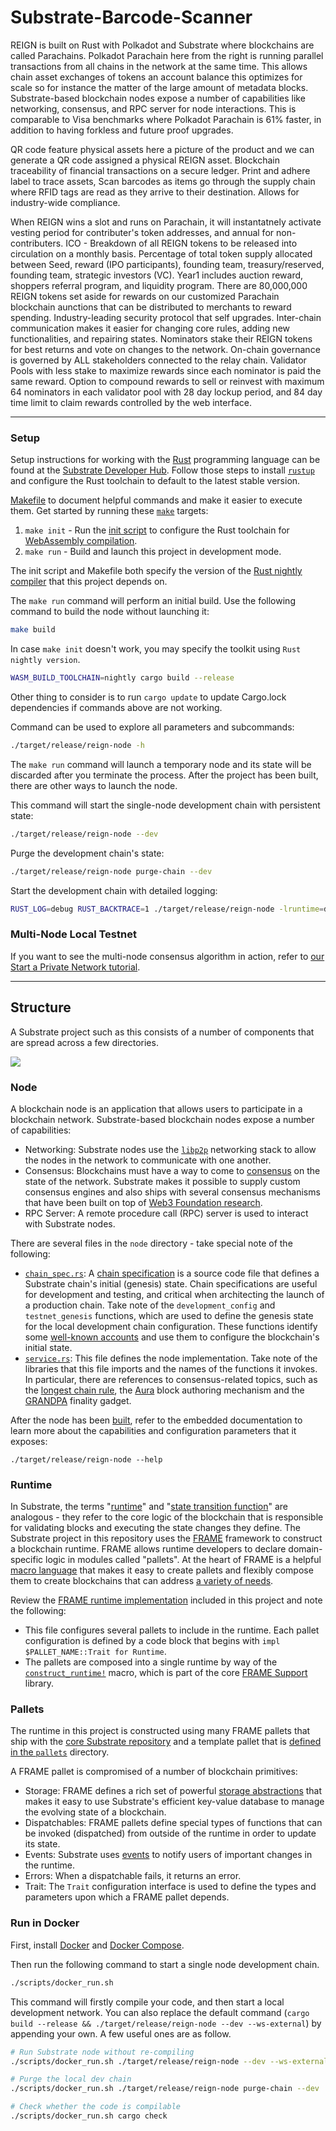 # Substrate-Barcode-Scanner


REIGN is built on Rust with Polkadot and Substrate where blockchains are called Parachains. Polkadot Parachain here from the right is running parallel transactions from all chains in the network at the same time. This allows chain asset exchanges of tokens an account balance this optimizes for scale so for instance the matter of the large amount of metadata blocks. Substrate-based blockchain nodes expose a number of capabilities like networking, consensus, and RPC server for node interactions. This is comparable to Visa benchmarks where Polkadot Parachain is 61% faster, in addition to having forkless and future proof upgrades.


QR code feature physical assets here a picture of the product and we can generate a QR code assigned a physical REIGN asset. Blockchain traceability of financial transactions on a secure ledger. Print and adhere label to trace assets, Scan barcodes as items go through the supply chain where RFID tags are read as they arrive to their destination. Allows for industry-wide compliance.

When REIGN wins a slot and runs on Parachain, it will instantatnely activate vesting period for contributer's token addresses, and annual for non-contributers. ICO - Breakdown of all REIGN tokens to be released into circulation on a monthly basis. Percentage of total token supply allocated between Seed, reward (IPO participants), founding team, treasury/reserved, founding team, strategic investors (VC). Year1 includes auction reward, shoppers referral program, and liquidity program. There are 80,000,000 REIGN tokens set aside for rewards on our customized Parachain blockchain aunctions that can be distributed to merchants to reward spending. Industry-leading security protocol that self upgrades. Inter-chain communication makes it easier for changing core rules, adding new functionalities, and repairing states. Nominators stake their REIGN tokens for best returns and vote on changes to the network. On-chain governance is governed by ALL stakeholders connected to the relay chain. Validator Pools with less stake to maximize rewards since each nominator is paid the same reward. Option to compound rewards to sell or reinvest with maximum 64 nominators in each validator pool with 28 day lockup period, and 84 day time limit to claim rewards controlled by the web interface.


------

### Setup

Setup instructions for working with the [Rust](https://www.rust-lang.org/) programming language can
be found at the
[Substrate Developer Hub](https://substrate.dev/docs/en/knowledgebase/getting-started). Follow those
steps to install [`rustup`](https://rustup.rs/) and configure the Rust toolchain to default to the
latest stable version.

[Makefile](Makefile) to document helpful commands and make it easier to execute
them. Get started by running these [`make`](https://www.gnu.org/software/make/manual/make.html)
targets:

1. `make init` - Run the [init script](scripts/init.sh) to configure the Rust toolchain for
   [WebAssembly compilation](https://substrate.dev/docs/en/knowledgebase/getting-started/#webassembly-compilation).
1. `make run` - Build and launch this project in development mode.

The init script and Makefile both specify the version of the
[Rust nightly compiler](https://substrate.dev/docs/en/knowledgebase/getting-started/#rust-nightly-toolchain)
that this project depends on.

The `make run` command will perform an initial build. Use the following command to build the node
without launching it:

```sh
make build
```
In case `make init` doesn't work, you may specify the toolkit using `Rust nightly version`.
```sh
WASM_BUILD_TOOLCHAIN=nightly cargo build --release
```
Other thing to consider is to run `cargo update` to update Cargo.lock dependencies if commands above are not working.

Command can be used to explore all parameters and
subcommands:

```sh
./target/release/reign-node -h
```

The `make run` command will launch a temporary node and its state will be discarded after you
terminate the process. After the project has been built, there are other ways to launch the node.


This command will start the single-node development chain with persistent state:

```bash
./target/release/reign-node --dev
```

Purge the development chain's state:

```bash
./target/release/reign-node purge-chain --dev
```

Start the development chain with detailed logging:

```bash
RUST_LOG=debug RUST_BACKTRACE=1 ./target/release/reign-node -lruntime=debug --dev
```

### Multi-Node Local Testnet

If you want to see the multi-node consensus algorithm in action, refer to
[our Start a Private Network tutorial](https://substrate.dev/docs/en/tutorials/start-a-private-network/).

------


##  Structure

A Substrate project such as this consists of a number of components that are spread across a few
directories.

![](https://github.com/lucylow/substrate-blockchain-1628382201851/blob/main/polkadot.png)

### Node

A blockchain node is an application that allows users to participate in a blockchain network.
Substrate-based blockchain nodes expose a number of capabilities:

-   Networking: Substrate nodes use the [`libp2p`](https://libp2p.io/) networking stack to allow the
    nodes in the network to communicate with one another.
-   Consensus: Blockchains must have a way to come to
    [consensus](https://substrate.dev/docs/en/knowledgebase/advanced/consensus) on the state of the
    network. Substrate makes it possible to supply custom consensus engines and also ships with
    several consensus mechanisms that have been built on top of
    [Web3 Foundation research](https://research.web3.foundation/en/latest/polkadot/NPoS/index.html).
-   RPC Server: A remote procedure call (RPC) server is used to interact with Substrate nodes.

There are several files in the `node` directory - take special note of the following:

-   [`chain_spec.rs`](./node/src/chain_spec.rs): A
    [chain specification](https://substrate.dev/docs/en/knowledgebase/integrate/chain-spec) is a
    source code file that defines a Substrate chain's initial (genesis) state. Chain specifications
    are useful for development and testing, and critical when architecting the launch of a
    production chain. Take note of the `development_config` and `testnet_genesis` functions, which
    are used to define the genesis state for the local development chain configuration. These
    functions identify some
    [well-known accounts](https://substrate.dev/docs/en/knowledgebase/integrate/subkey#well-known-keys)
    and use them to configure the blockchain's initial state.
-   [`service.rs`](./node/src/service.rs): This file defines the node implementation. Take note of
    the libraries that this file imports and the names of the functions it invokes. In particular,
    there are references to consensus-related topics, such as the
    [longest chain rule](https://substrate.dev/docs/en/knowledgebase/advanced/consensus#longest-chain-rule),
    the [Aura](https://substrate.dev/docs/en/knowledgebase/advanced/consensus#aura) block authoring
    mechanism and the
    [GRANDPA](https://substrate.dev/docs/en/knowledgebase/advanced/consensus#grandpa) finality
    gadget.

After the node has been [built](#build), refer to the embedded documentation to learn more about the
capabilities and configuration parameters that it exposes:

```shell
./target/release/reign-node --help
```

### Runtime

In Substrate, the terms
"[runtime](https://substrate.dev/docs/en/knowledgebase/getting-started/glossary#runtime)" and
"[state transition function](https://substrate.dev/docs/en/knowledgebase/getting-started/glossary#stf-state-transition-function)"
are analogous - they refer to the core logic of the blockchain that is responsible for validating
blocks and executing the state changes they define. The Substrate project in this repository uses
the [FRAME](https://substrate.dev/docs/en/knowledgebase/runtime/frame) framework to construct a
blockchain runtime. FRAME allows runtime developers to declare domain-specific logic in modules
called "pallets". At the heart of FRAME is a helpful
[macro language](https://substrate.dev/docs/en/knowledgebase/runtime/macros) that makes it easy to
create pallets and flexibly compose them to create blockchains that can address
[a variety of needs](https://www.substrate.io/substrate-users/).

Review the [FRAME runtime implementation](./runtime/src/lib.rs) included in this project and note
the following:

-   This file configures several pallets to include in the runtime. Each pallet configuration is
    defined by a code block that begins with `impl $PALLET_NAME::Trait for Runtime`.
-   The pallets are composed into a single runtime by way of the
    [`construct_runtime!`](https://crates.parity.io/frame_support/macro.construct_runtime.html)
    macro, which is part of the core
    [FRAME Support](https://substrate.dev/docs/en/knowledgebase/runtime/frame#support-library)
    library.

### Pallets

The runtime in this project is constructed using many FRAME pallets that ship with the
[core Substrate repository](https://github.com/paritytech/substrate/tree/master/frame) and a
template pallet that is [defined in the `pallets`](./pallets/template/src/lib.rs) directory.

A FRAME pallet is compromised of a number of blockchain primitives:

-   Storage: FRAME defines a rich set of powerful
    [storage abstractions](https://substrate.dev/docs/en/knowledgebase/runtime/storage) that makes
    it easy to use Substrate's efficient key-value database to manage the evolving state of a
    blockchain.
-   Dispatchables: FRAME pallets define special types of functions that can be invoked (dispatched)
    from outside of the runtime in order to update its state.
-   Events: Substrate uses [events](https://substrate.dev/docs/en/knowledgebase/runtime/events) to
    notify users of important changes in the runtime.
-   Errors: When a dispatchable fails, it returns an error.
-   Trait: The `Trait` configuration interface is used to define the types and parameters upon which
    a FRAME pallet depends.

### Run in Docker

First, install [Docker](https://docs.docker.com/get-docker/) and
[Docker Compose](https://docs.docker.com/compose/install/).

Then run the following command to start a single node development chain.

```bash
./scripts/docker_run.sh
```

This command will firstly compile your code, and then start a local development network. You can
also replace the default command (`cargo build --release && ./target/release/reign-node --dev --ws-external`)
by appending your own. A few useful ones are as follow.

```bash
# Run Substrate node without re-compiling
./scripts/docker_run.sh ./target/release/reign-node --dev --ws-external

# Purge the local dev chain
./scripts/docker_run.sh ./target/release/reign-node purge-chain --dev

# Check whether the code is compilable
./scripts/docker_run.sh cargo check
```
